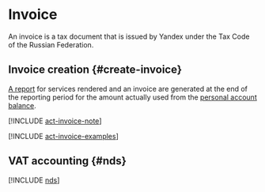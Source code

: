 # Invoice

An invoice is a tax document that is issued by Yandex under the Tax Code of the Russian Federation.

## Invoice creation {#create-invoice}

[A report](../concepts/act.md) for services rendered and an invoice are generated at the end of the reporting period for the amount actually used from the [personal account balance](../concepts/personal-account.md#balance).

[!INCLUDE [act-invoice-note](../_includes/act-invoice-note.md)]

[!INCLUDE [act-invoice-examples](../_includes/act-invoice-examples.md)]

## VAT accounting {#nds}

[!INCLUDE [nds](../_includes/nds.md)]

